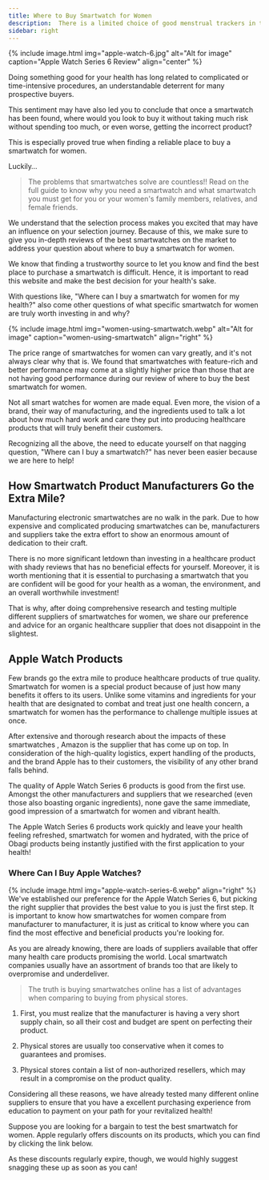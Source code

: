 ```yaml
---
title: Where to Buy Smartwatch for Women
description:  There is a limited choice of good menstrual trackers in the market. Find out the FREE...
sidebar: right
---
```

{% include image.html img="apple-watch-6.jpg" alt="Alt for image" caption="Apple Watch Series 6 Review" align="center" %}

Doing something good for your health has long related to complicated or time-intensive procedures, an understandable deterrent for many prospective buyers.

This sentiment may have also led you to conclude that once a smartwatch has been found, where would you look to buy it without taking much risk without spending too much, or even worse, getting the incorrect product?

This is especially proved true when finding a reliable place to buy a smartwatch for women.

Luckily…

> The problems that smartwatches solve are countless!! Read on the full guide to know why you need a smartwatch and what smartwatch you must get for you or your women's family members, relatives, and female friends.

We understand that the selection process makes you excited that may have an influence on your selection journey. Because of this, we make sure to give you in-depth reviews of the best smartwatches on the market to address your question about where to buy a smartwatch for women.

We know that finding a trustworthy source to let you know and find the best place to purchase a smartwatch is difficult. Hence, it is important to read this website and make the best decision for your health's sake.

With questions like, "Where can I buy a smartwatch for women for my health?" also come other questions of what specific smartwatch for women are truly worth investing in and why?

{% include image.html img="women-using-smartwatch.webp" alt="Alt for image" caption="women-using-smartwatch" align="right" %}

The price range of smartwatches for women can vary greatly, and it's not always clear why that is. We found that smartwatches with feature-rich and better performance may come at a slightly higher price than those that are not having good performance during our review of where to buy the best smartwatch for women.

Not all smart watches for women are made equal. Even more, the vision of a brand, their way of manufacturing, and the ingredients used to talk a lot about how much hard work and care they put into producing healthcare products that will truly benefit their customers.

Recognizing all the above, the need to educate yourself on that nagging question, "Where can I buy a smartwatch?" has never been easier because we are here to help!

## How Smartwatch Product Manufacturers Go the Extra Mile?
Manufacturing electronic smartwatches are no walk in the park. Due to how expensive and complicated producing smartwatches can be, manufacturers and suppliers take the extra effort to show an enormous amount of dedication to their craft.

There is no more significant letdown than investing in a healthcare product with shady reviews that has no beneficial effects for yourself. Moreover, it is worth mentioning that it is essential to purchasing a smartwatch that you are confident will be good for your health as a woman, the environment, and an overall worthwhile investment!

That is why, after doing comprehensive research and testing multiple different suppliers of smartwatches for women, we share our preference and advice for an organic healthcare supplier that does not disappoint in the slightest.

## Apple Watch Products

Few brands go the extra mile to produce healthcare products of true quality. Smartwatch for women is a special product because of just how many benefits it offers to its users. Unlike some vitamins and ingredients for your health that are designated to combat and treat just one health concern, a smartwatch for women has the performance to challenge multiple issues at once.

After extensive and thorough research about the impacts of these smartwatches , Amazon is the supplier that has come up on top. In consideration of the high-quality logistics, expert handling of the products, and the brand Apple has to their customers, the visibility of any other brand falls  behind.

The quality of Apple Watch Series 6 products is good from the first use. Amongst the other manufacturers and suppliers that we researched (even those also boasting organic ingredients), none gave the same immediate, good impression of a smartwatch for women and vibrant health.

The Apple Watch Series 6 products work quickly and leave your health feeling refreshed, smartwatch for women and hydrated, with the price of Obagi products being instantly justified with the first application to your health!

### Where Can I Buy Apple Watches?
{% include image.html img="apple-watch-series-6.webp" align="right" %}
We've established our preference for the Apple Watch Series 6, but picking the right supplier that provides the best value to you is just the first step. It is important to know how smartwatches for women compare from manufacturer to manufacturer, it is just as critical to know where you can find the most effective and beneficial products you're looking for.

As you are already knowing, there are loads of suppliers available that offer many health care products promising the world. Local smartwatch companies usually have an assortment of brands too that are likely to overpromise and underdeliver.

> The truth is buying smartwatches online has a list of advantages when comparing to buying from physical stores.

1. First, you must realize that the manufacturer is having a very short supply chain, so all their cost and budget are spent on perfecting their product.

2. Physical stores are usually too conservative when it comes to guarantees and promises.

3. Physical stores contain a list of non-authorized resellers, which may result in a compromise on the product quality.

Considering all these reasons, we have already tested many different online suppliers to ensure that you have a excellent purchasing experience from education to payment on your path for your revitalized health!

Suppose you are looking for a bargain to test the best smartwatch for women. Apple regularly offers discounts on its products, which you can find by clicking the link below.

As these discounts regularly expire, though, we would highly suggest snagging these up as soon as you can!
